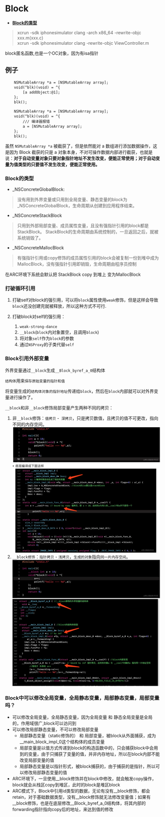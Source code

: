 # Block
* **[Block的类型](#block的类型)**


> xcrun -sdk iphonesimulator clang -arch x86_64 -rewrite-objc xxx.m(xxx.c)  
> xcrun -sdk iphonesimulator clang -rewrite-objc ViewController.m

block匿名函数,也是一个OC对象，因为有isa指针

## 例子
```
    NSMutableArray *a = [NSMutableArray array];
    void(^blk)(void) = ^{
        [a addObject:@1];
    };
    blk();
```

```
    NSMutableArray *a = [NSMutableArray array];
    void(^blk)(void) = ^{
        /// 编译器报错
        a = [NSMutableArray array];
    };
    blk();
```
 虽然 `NSMutableArray *a` 被截获了，但是依然能对 a 数组进行添加数据操作，这是因为 Block 截获的只是 a 对象本身，不对可操作数据内部进行截获，也就是说：**对于自动变量对象只要对象指针地址不发生改变，便能正常使用；对于自动变量为值类型的只要值不发生改变，便能正常使用。**

### Block的类型
* _NSConcreteGlobalBlock: 
	
> 没有用到外界变量或只用到全局变量、静态变量的block为_NSConcreteGlobalBlock，生命周期从创建到应用程序结束。

* _NSConcreteStackBlock

> 只用到外部局部变量、成员属性变量，且没有强指针引用的block都是StackBlock。
StackBlock的生命周期由系统控制的，一旦返回之后，就被系统销毁了。

* _NSConcreteMallocBlock

> 有强指针引用或copy修饰的成员属性引用的block会被复制一份到堆中成为MallocBlock，没有强指针引用即销毁，生命周期由程序员控制

在ARC环境下系统会默认把 StackBlock copy 到堆上 变为MallocBlock

### 打破循环引用
1. 打破self对block的强引用，可以将`block`属性使用`weak`修饰，但是这样会导致`block`还没创建完就被释放，所以这种方式不可行.
2. 打破block对self的强引用：

	1. `weak-strong-dance`
	2. `__block`(`block`内对象置空，且调用`block`)
	3. 将对象`self`作为`block`的参数
	4. 通过`NSProxy`的子类代替`self`

### Block引用外部变量

外界变量通过`__block`生成`__Block_byref_a_0`结构体

`结构体`用来`保存原始变量的指针和值`

将变量生成的`结构体对象的指针地址`传递给`block`，然后在`block`内部就可以对外界变量进行操作了。

`__block`和非`__block`修饰局部变量产生两种不同的拷贝：

1. 非`__block`修饰：`值拷贝` -` 深拷贝`，只是拷贝数值，且拷贝的值不可更改，指向不同的内存空间。	
![block3](images/block3.png)
![block4](images/block4.png)
2. `__block修饰`：`指针拷贝` - `浅拷贝`，`生成的对象`指向`同一片内存空间`。
![block1](images/block1.webp)
![block2](images/block2.png)

### Block中可以修改全局变量，全局静态变量，局部静态变量，局部变量吗？
* 可以修改全局变量，全局静态变量，因为全局变量 和 静态全局变量是全局的，作用域很广,block可以访问到
* 可以修改局部静态变量，不可以修改局部变量	
	* 局部静态变量（static修饰的） 和 局部变量，被block从外面捕获，成为 __main_block_impl_0这个结构体的成员变量
	* 局部变量是以值方式传递到block的构造函数中的，只会捕获block中会用到的变量，由于只捕获了变量的值，并非内存地址，所以在block内部不能改变局部变量的值
	* 局部静态变量是以指针形式，被block捕获的，由于捕获的是指针，所以可以修改局部静态变量的值
* ARC环境下，一旦使用__block修饰并在block中修改，就会触发copy操作，block就会从栈区copy到堆区，此时的block是堆区block
* ARC模式下，Block中引用id类型的数据，无论有没有__block修饰，都会retain，对于基础数据类型，没有__block修饰就无法修改变量值；如果有__block修饰，也是在底层修改__Block_byref_a_0结构体，将其内部的forwarding指针指向copy后的地址，来达到值的修改



